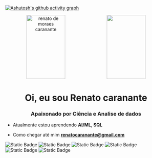 [![Ashutosh's github activity graph](https://github-readme-activity-graph.vercel.app/graph?username=Sonvene&bg_color=0d1117&color=b13583&line=b13583&point=ff9494&area=true&hide_border=true)](https://github.com/ashutosh00710/github-readme-activity-graph)


<div align="center">  
  <img width="49%" height="200px" src="https://github-readme-stats.vercel.app/api?username=Sonvene&show_icons=true&count_private=true&hide_border=true&title_color=b13583&icon_color=b13583&text_color=b13583&bg_color=0d1117" alt="renato de moraes caranante" /> 
  <img width="49%" height="200px" src="https://github-readme-stats.vercel.app/api/top-langs/?username=Sonvene&layout=compact&hide_border=true&title_color=b13583&text_color=ff91a4&bg_color=0d1117" />
</div>

<h1 align="center">Oi, eu sou Renato caranante</h1>
<h3 align="center">Apaixonado por Ciência e Analise de dados</h3>

- Atualmente estou aprendendo **AI/ML, SQL**

- Como chegar até mim **renatocaranante@gmail.com**

![Static Badge](https://img.shields.io/badge/Python-payton?style=for-the-badge&logo=Python&labelColor=black)
![Static Badge](https://img.shields.io/badge/scikit%20learn-%23F7931E?style=for-the-badge&logo=scikit-learn&labelColor=black)
![Static Badge](https://img.shields.io/badge/Pandas-%23150458?style=for-the-badge&logo=pandas&labelColor=black)
![Static Badge](https://img.shields.io/badge/Seaborn-%23150458?style=for-the-badge&logo=Seaborn&labelColor=black)
![Static Badge](https://img.shields.io/badge/microsoft%20SQL%20server-%23CC2927?style=for-the-badge&logo=microsoftsqlserver&labelColor=black)
![Static Badge](https://img.shields.io/badge/mysql-4479A1?style=for-the-badge&logo=mysql&labelColor=black)

